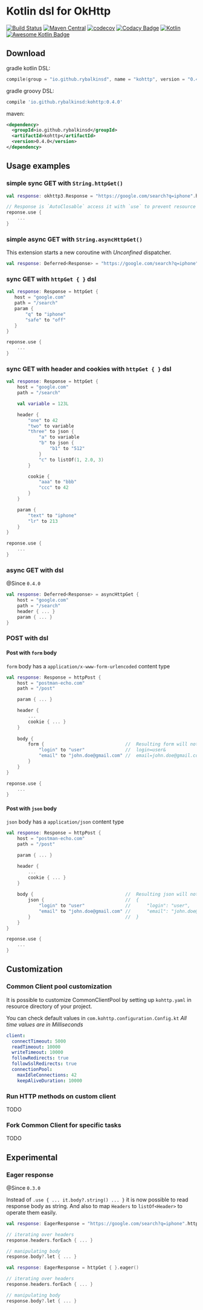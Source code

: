 # Kotlin dsl for OkHttp
[![Build Status](https://travis-ci.org/rybalkinsd/kohttp.svg?branch=master)](https://travis-ci.org/rybalkinsd/kohttp)
[![Maven Central](https://maven-badges.herokuapp.com/maven-central/io.github.rybalkinsd/kohttp/badge.svg)](https://maven-badges.herokuapp.com/maven-central/io.github.rybalkinsd/kohttp)
[![codecov](https://codecov.io/gh/rybalkinsd/kohttp/branch/master/graph/badge.svg)](https://codecov.io/gh/rybalkinsd/kohttp)
[![Codacy Badge](https://api.codacy.com/project/badge/Grade/e072bcbe3dcf4fce87e44443f0721537)](https://www.codacy.com/app/yan.brikl/kohttp?utm_source=github.com&amp;utm_medium=referral&amp;utm_content=rybalkinsd/kohttp&amp;utm_campaign=Badge_Grade)
[![Kotlin](https://img.shields.io/badge/Kotlin-1.3.0-blue.svg)](https://kotlinlang.org) 
[![Awesome Kotlin Badge](https://kotlin.link/awesome-kotlin.svg)](https://github.com/KotlinBy/awesome-kotlin)


## Download

gradle kotlin DSL:
```kotlin
compile(group = "io.github.rybalkinsd", name = "kohttp", version = "0.4.0")
```

gradle groovy DSL:
```groovy
compile 'io.github.rybalkinsd:kohttp:0.4.0'
```

maven:
```xml
<dependency>
  <groupId>io.github.rybalkinsd</groupId>
  <artifactId>kohttp</artifactId>
  <version>0.4.0</version>
</dependency>
```


## Usage examples

### simple sync GET with `String.httpGet()`
```kotlin
val response: okhttp3.Response = "https://google.com/search?q=iphone".httpGet()

// Response is `AutoClosable` access it with `use` to prevent resource leakage
reponse.use {
    ...
}
```
   
### simple async GET with `String.asyncHttpGet()`
This extension starts a new coroutine with *Unconfined* dispatcher. 

```kotlin
val response: Deferred<Response> = "https://google.com/search?q=iphone".asyncHttpGet()
```
   
### sync GET with `httpGet { }` dsl
```kotlin
val response: Response = httpGet {
   host = "google.com"
   path = "/search"
   param {
       "q" to "iphone"
       "safe" to "off"
   }
}

reponse.use {
    ...
}
```

### sync GET with header and cookies with `httpGet { }` dsl
```kotlin
val response: Response = httpGet {
    host = "google.com"
    path = "/search"

    val variable = 123L

    header {
        "one" to 42
        "two" to variable
        "three" to json {
            "a" to variable
            "b" to json {
                "b1" to "512"
            }
            "c" to listOf(1, 2.0, 3)
        }

        cookie {
            "aaa" to "bbb"
            "ccc" to 42
        }
    }

    param {
        "text" to "iphone"
        "lr" to 213
    }
}

reponse.use {
    ...
}
```
### async GET with dsl
@Since `0.4.0`
```kotlin
val response: Deferred<Response> = asyncHttpGet {
    host = "google.com"
    path = "/search"
    header { ... }
    param { ... }
}
```

### POST with dsl

#### Post with `form` body
`form` body has a `application/x-www-form-urlencoded` content type
```kotlin
val response: Response = httpPost {
    host = "postman-echo.com"
    path = "/post"

    param { ... }

    header {
        ...
        cookie { ... }
    }
    
    body {
        form {                              //  Resulting form will not contain ' ', '\t', '\n'
            "login" to "user"               //  login=user&
            "email" to "john.doe@gmail.com" //  email=john.doe@gmail.com
        }
    }
}

reponse.use {
    ...
}
```

#### Post with `json` body
`json` body has a `application/json` content type
```kotlin
val response: Response = httpPost {
    host = "postman-echo.com"
    path = "/post"

    param { ... }

    header {
        ...
        cookie { ... }
    }
    
    body {                                  //  Resulting json will not contain ' ', '\t', '\n'
        json {                              //  {
            "login" to "user"               //      "login": "user",
            "email" to "john.doe@gmail.com" //      "email": "john.doe@gmail.com" 
        }                                   //  }
    }
}

reponse.use {
    ...
}
```

## Customization

### Common Client pool customization
It is possible to customize CommonClientPool by setting up `kohttp.yaml` in resource directory of your project.

You can check default values in `com.kohttp.configuration.Config.kt`
*All time values are in Milliseconds*


```yaml
client:
  connectTimeout: 5000
  readTimeout: 10000
  writeTimeout: 10000
  followRedirects: true
  followSslRedirects: true
  connectionPool:
    maxIdleConnections: 42
    keepAliveDuration: 10000
```

### Run HTTP methods on custom client
TODO

### Fork Common Client for specific tasks
TODO


## Experimental

### Eager response
@Since `0.3.0`

Instead of `.use { ... it.body?.string() ... }` it is now possible to read response body as string.
And also to map `Headers` to `listOf<Header>` to operate them easily.

```kotlin
val response: EagerResponse = "https://google.com/search?q=iphone".httpGet().eager()

// iterating over headers
response.headers.forEach { ... }

// manipulating body
response.body?.let { ... }

```

```kotlin
val response: EagerResponse = httpGet { }.eager()

// iterating over headers
response.headers.forEach { ... }

// manipulating body
response.body?.let { ... }
```
